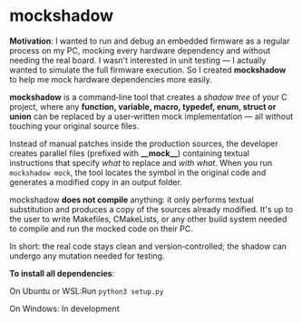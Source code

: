 # mockshadow

**Motivation**: I wanted to run and debug an embedded firmware as a regular process on my PC, mocking every hardware dependency and without needing the real board. I wasn't interested in unit testing — I actually wanted to simulate the full firmware execution. So I created **mockshadow** to help me mock hardware dependencies more easily.

**mockshadow** is a command‑line tool that creates a _shadow tree_ of your C project, where any **function, variable, macro, typedef, enum, struct or union** can be replaced by a user‑written mock implementation — all without touching your original source files.

Instead of manual patches inside the production sources, the developer creates parallel files (prefixed with **__**__mock__**__**) containing textual instructions that specify _what_ to replace and _with what_. 
When you run `mockshadow mock`, the tool locates the symbol in the original code and generates a modified copy in an output folder.

mockshadow **does not compile** anything: it only performs textual substitution and produces a copy of the sources already modified. It's up to the user to write Makefiles, CMakeLists, or any other build system needed to compile and run the mocked code on their PC.

In short: the real code stays clean and version‑controlled; the shadow can undergo any mutation needed for testing.



**To install all dependencies**:

On Ubuntu or WSL:Run `python3 setup.py`

On Windows: In development





